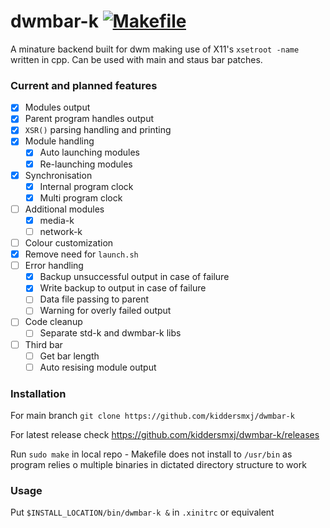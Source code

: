 # dwmbar-k [![Makefile](https://github.com/kiddersmxj/dwmbar-k/actions/workflows/make.yml/badge.svg)](https://github.com/kiddersmxj/dwmbar-k/actions/workflows/make.yml)

A minature backend built for dwm making use of X11's `xsetroot -name` written in cpp. Can be used with main and staus bar patches.

### Current and planned features
- [x] Modules output
- [x] Parent program handles output
- [x] `XSR()` parsing handling and printing
- [x] Module handling
    - [x] Auto launching modules
    - [x] Re-launching modules
- [x] Synchronisation
    - [x] Internal program clock
    - [x] Multi program clock
- [ ] Additional modules
    - [x] media-k
    - [ ] network-k
- [ ] Colour customization
- [x] Remove need for `launch.sh`
- [ ] Error handling
    - [x] Backup unsuccessful output in case of failure
    - [x] Write backup to output in case of failure
    - [ ] Data file passing to parent
    - [ ] Warning for overly failed output
- [ ] Code cleanup
    - [ ] Separate std-k and dwmbar-k libs
- [ ] Third bar
    - [ ] Get bar length
    - [ ] Auto resising module output

### Installation
For main branch `git clone https://github.com/kiddersmxj/dwmbar-k`

For latest release check https://github.com/kiddersmxj/dwmbar-k/releases

Run `sudo make` in local repo - Makefile does not install to `/usr/bin` as program relies o multiple binaries in dictated directory structure to work

### Usage
Put `$INSTALL_LOCATION/bin/dwmbar-k &` in `.xinitrc` or equivalent

